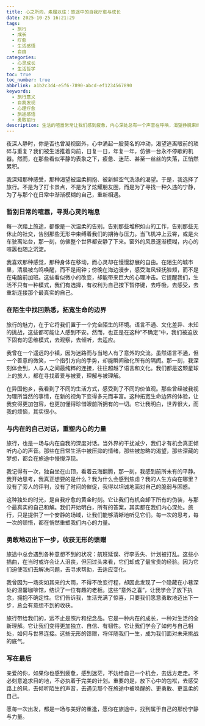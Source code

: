 ```yaml
---
title: 心之所向，素履以往：旅途中的自我疗愈与成长
date: 2025-10-25 16:21:29
tags:
  - 旅行
  - 成长
  - 疗愈
  - 生活感悟
  - 自由
categories:
  - 心灵成长
  - 生活哲学
toc: true
toc_number: true
abbrlink: a1b2c3d4-e5f6-7890-abcd-ef1234567890
keywords:
  - 旅行意义
  - 自我发现
  - 心理疗愈
  - 旅途感悟
  - 勇敢前行
description: 生活的喧嚣常常让我们感到疲惫，内心深处总有一个声音在呼唤，渴望挣脱束缚，去远方寻找答案。旅行，不仅仅是地理位置的移动，更是一场与自我对话、与世界和解的温柔旅程。它让我们有机会卸下日常的重负，在陌生的风景中重新审视自己，发现那些被遗忘的勇气与力量。今天，我想和你聊聊，旅行是如何一点一滴地疗愈我们，并引领我们走向更广阔的自我。
---
```


夜深人静时，你是否也曾凝视窗外，心中涌起一股莫名的冲动，渴望逃离眼前的琐碎与重复？我们被生活推着向前，日复一日，年复一年，仿佛一台永不停歇的机器。然而，在那些看似平静的表象之下，疲惫、迷茫、甚至一丝丝的失落，正悄然累积。

我深知那种感受，那种渴望被温柔拥抱、被新鲜空气洗涤的渴望。于是，我选择了旅行。不是为了打卡景点，不是为了炫耀朋友圈，而是为了寻找一种久违的宁静，为了与那个在日常中渐渐模糊的自己，重新相遇。

### 暂别日常的喧嚣，寻觅心灵的喘息

每一次踏上旅途，都像是一次温柔的告别。告别那些堆积如山的工作，告别那些无休止的社交，告别那些无形中束缚着我们的期待与压力。当飞机冲上云霄，或是火车驶离站台，那一刻，仿佛整个世界都安静了下来。窗外的风景逐渐模糊，内心的喧嚣也随之沉淀。

我喜欢那种感觉，那种身体在移动，而心灵却在慢慢舒展的自由。在陌生的城市里，清晨被鸟鸣唤醒，而不是闹钟；傍晚在海边漫步，感受海风轻抚脸颊，而不是在电脑前加班。这些看似微小的改变，却能带来巨大的心理冲击。它提醒我们，生活不只有一种模式，我们有选择，有权利为自己按下暂停键，去呼吸，去感受，去重新连接那个最真实的自己。

### 在陌生中找回熟悉，拓宽生命的边界

旅行的魅力，在于它将我们置于一个完全陌生的环境。语言不通、文化差异、未知的挑战，这些都可能让人感到不安。然而，也正是在这种“不确定”中，我们被迫放下固有的思维模式，去观察，去倾听，去适应。

我曾在一个遥远的小镇，因为迷路而与当地人有了意外的交流。虽然语言不通，但一个善意的微笑，一个指引方向的手势，却能瞬间融化所有的隔阂。那一刻，我深刻体会到，人与人之间最纯粹的连接，往往超越了语言和文化。我们都是这颗星球上的旅人，都在寻找着爱与被爱，理解与被理解。

在异国他乡，我看到了不同的生活方式，感受到了不同的价值观。那些曾经被我视为理所当然的事情，在新的视角下变得多元而丰富。这种拓宽生命边界的体验，让我变得更加包容，也更加懂得珍惜眼前所拥有的一切。它让我明白，世界很大，而我的烦恼，其实很小。

### 与内在的自己对话，重塑内心的力量

旅行，也是一场与内在自我的深度对话。当外界的干扰减少，我们才有机会真正倾听内心的声音。那些在日常生活中被压抑的情绪，那些被忽略的渴望，那些深藏的梦想，都会在旅途中慢慢浮现。

我记得有一次，独自坐在山顶，看着云海翻腾，那一刻，我感到前所未有的平静。我开始思考，我真正想要的是什么？我为什么会感到焦虑？我的人生方向在哪里？没有了旁人的评判，没有了时间的催促，我得以坦诚地面对自己的脆弱与困惑。

这种独处的时光，是自我疗愈的黄金时刻。它让我们有机会卸下所有的伪装，与那个最真实的自己和解。我们开始明白，所有的答案，其实都在我们内心深处。旅行，只是提供了一个安静的场域，让我们能够清晰地听见它们。每一次的思考，每一次的顿悟，都在悄然重塑我们内心的力量。

### 勇敢地迈出下一步，收获无形的馈赠

旅途中总会遇到各种意想不到的状况：航班延误、行李丢失、计划被打乱。这些小插曲，在当时或许会让人沮丧，但回过头来看，它们却成了最宝贵的经验。因为它们迫使我们去解决问题，去寻求帮助，去适应变化。

我曾因为一场突如其来的大雨，不得不改变行程，却因此发现了一个隐藏在小巷深处的温馨咖啡馆，结识了一位有趣的老板。这些“意外之喜”，让我学会了放下执念，拥抱不确定性。它们告诉我，生活充满了惊喜，只要我们愿意勇敢地迈出下一步，总会有意想不到的收获。

旅行带给我们的，远不止是照片和纪念品。它是一种内在的成长，一种对生活的全新理解。它让我们变得更加独立、自信、有韧性。它让我们学会了如何与自己相处，如何与世界连接。这些无形的馈赠，将伴随我们一生，成为我们面对未来挑战的底气。

### 写在最后

亲爱的你，如果你也感到疲惫，感到迷茫，不妨给自己一个机会，去远方走走。不必刻意追求目的地，不必执着于完美的计划。重要的是，放下心中的包袱，去感受路上的风，去倾听陌生的声音，去遇见那个在旅途中被唤醒的、更勇敢、更温柔的自己。

愿每一次出发，都是一场与美好的重逢，愿你在旅途中，找到属于自己的那份宁静与力量。